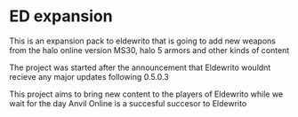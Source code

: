 # ED expansion
This is an expansion pack to eldewrito that is going to add new weapons from the halo online version MS30, halo 5 armors and other kinds of content

The project was started after the announcement that Eldewrito wouldnt recieve any major updates following 0.5.0.3

This project aims to bring new content to the players of Eldewrito while we wait for the day Anvil Online is a succesful succesor to Eldewrito
